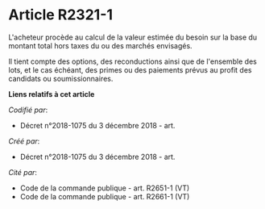 # Article R2321-1

L'acheteur procède au calcul de la valeur estimée du besoin sur la base du montant total hors taxes du ou des marchés
envisagés.

Il tient compte des options, des reconductions ainsi que de l'ensemble des lots, et le cas échéant, des primes ou des
paiements prévus au profit des candidats ou soumissionnaires.

**Liens relatifs à cet article**

_Codifié par_:

  - Décret n°2018-1075 du 3 décembre 2018 - art.

_Créé par_:

  - Décret n°2018-1075 du 3 décembre 2018 - art.

_Cité par_:

  - Code de la commande publique - art. R2651-1 (VT)
  - Code de la commande publique - art. R2661-1 (VT)

